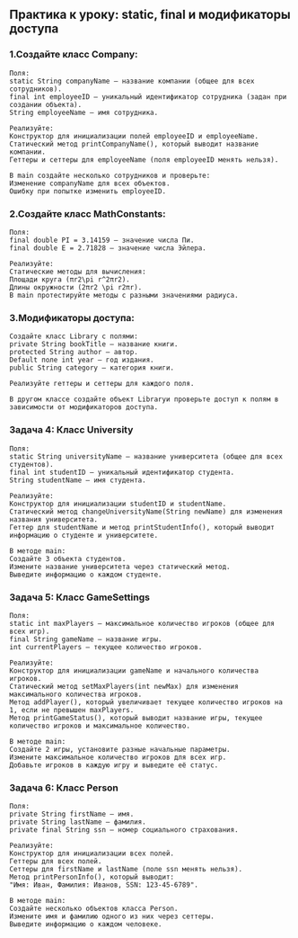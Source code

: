 ## Практика к уроку: static, final и модификаторы доступа

### 1.Создайте класс Company:
    Поля:
    static String companyName — название компании (общее для всех сотрудников).
    final int employeeID — уникальный идентификатор сотрудника (задан при создании объекта).
    String employeeName — имя сотрудника.

    Реализуйте:
    Конструктор для инициализации полей employeeID и employeeName.
    Статический метод printCompanyName(), который выводит название компании.
    Геттеры и сеттеры для employeeName (поля employeeID менять нельзя).

    В main создайте несколько сотрудников и проверьте:
    Изменение companyName для всех объектов.
    Ошибку при попытке изменить employeeID.

### 2.Создайте класс MathConstants:
    Поля:
    final double PI = 3.14159 — значение числа Пи.
    final double E = 2.71828 — значение числа Эйлера.

    Реализуйте:
    Статические методы для вычисления:
    Площади круга (πr2\pi r^2πr2).
    Длины окружности (2πr2 \pi r2πr).
    В main протестируйте методы с разными значениями радиуса.

### 3.Модификаторы доступа:

    Создайте класс Library с полями:
    private String bookTitle — название книги.
    protected String author — автор.
    Default поле int year — год издания.
    public String category — категория книги.

    Реализуйте геттеры и сеттеры для каждого поля.

    В другом классе создайте объект Libraryи проверьте доступ к полям в зависимости от модификаторов доступа.

### Задача 4: Класс University
    Поля:
    static String universityName — название университета (общее для всех студентов).
    final int studentID — уникальный идентификатор студента.
    String studentName — имя студента.

    Реализуйте:
    Конструктор для инициализации studentID и studentName.
    Статический метод changeUniversityName(String newName) для изменения названия университета.
    Геттер для studentName и метод printStudentInfo(), который выводит информацию о студенте и университете.

    В методе main:
    Создайте 3 объекта студентов.
    Измените название университета через статический метод.
    Выведите информацию о каждом студенте.


### Задача 5: Класс GameSettings
    Поля:
    static int maxPlayers — максимальное количество игроков (общее для всех игр).
    final String gameName — название игры.
    int currentPlayers — текущее количество игроков.

    Реализуйте:
    Конструктор для инициализации gameName и начального количества игроков.
    Статический метод setMaxPlayers(int newMax) для изменения максимального количества игроков.
    Метод addPlayer(), который увеличивает текущее количество игроков на 1, если не превышен maxPlayers.
    Метод printGameStatus(), который выводит название игры, текущее количество игроков и максимальное количество.

    В методе main:
    Создайте 2 игры, установите разные начальные параметры.
    Измените максимальное количество игроков для всех игр.
    Добавьте игроков в каждую игру и выведите её статус.


### Задача 6: Класс Person
    Поля:
    private String firstName — имя.
    private String lastName — фамилия.
    private final String ssn — номер социального страхования.

    Реализуйте:
    Конструктор для инициализации всех полей.
    Геттеры для всех полей.
    Сеттеры для firstName и lastName (поле ssn менять нельзя).
    Метод printPersonInfo(), который выводит:
    "Имя: Иван, Фамилия: Иванов, SSN: 123-45-6789".

    В методе main:
    Создайте несколько объектов класса Person.
    Измените имя и фамилию одного из них через сеттеры.
    Выведите информацию о каждом человеке.